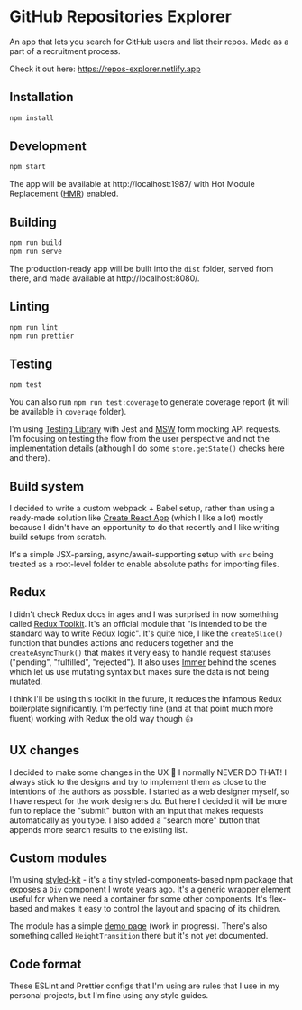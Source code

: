 # GitHub Repositories Explorer

An app that lets you search for GitHub users and list their repos. Made as a part of a recruitment process.

Check it out here: https://repos-explorer.netlify.app

## Installation
```bash
npm install
```

## Development
```bash
npm start
```
The app will be available at http://localhost:1987/ with Hot Module Replacement ([HMR](https://webpack.js.org/guides/hot-module-replacement/)) enabled.

## Building
```bash
npm run build
npm run serve
```
The production-ready app will be built into the `dist` folder, served from there, and made available at http://localhost:8080/.

## Linting
```bash
npm run lint
npm run prettier
```

## Testing
```bash
npm test
```

You can also run `npm run test:coverage` to generate coverage report (it will be available in `coverage` folder).

I'm using [Testing Library](https://testing-library.com/) with Jest and [MSW](https://mswjs.io/) form mocking API requests. I'm focusing on testing the flow from the user perspective and not the implementation details (although I do some `store.getState()` checks here and there).

## Build system
I decided to write a custom webpack + Babel setup, rather than using a ready-made solution like [Create React App](https://create-react-app.dev/) (which I like a lot) mostly because I didn't have an opportunity to do that recently and I like writing build setups from scratch.

It's a simple JSX-parsing, async/await-supporting setup with `src` being treated as a root-level folder to enable absolute paths for importing files.

## Redux
I didn't check Redux docs in ages and I was surprised in now something called [Redux Toolkit](https://redux-toolkit.js.org/). It's an official module that "is intended to be the standard way to write Redux logic". It's quite nice, I like the `createSlice()` function that bundles actions and reducers together and the `createAsyncThunk()` that makes it very easy to handle request statuses ("pending", "fulfilled", "rejected"). It also uses [Immer](https://immerjs.github.io/immer/) behind the scenes which let us use mutating syntax but makes sure the data is not being mutated.

I think I'll be using this toolkit in the future, it reduces the infamous Redux boilerplate significantly. I'm perfectly fine (and at that point much more fluent) working with Redux the old way though 👍

## UX changes
I decided to make some changes in the UX 😬 I normally NEVER DO THAT! I always stick to the designs and try to implement them as close to the intentions of the authors as possible. I started as a web designer myself, so I have respect for the work designers do. But here I decided it will be more fun to replace the "submit" button with an input that makes requests automatically as you type. I also added a "search more" button that appends more search results to the existing list.

## Custom modules
I'm using [styled-kit](https://www.npmjs.com/package/styled-kit) - it's a tiny styled-components-based npm package that exposes a `Div` component I wrote years ago. It's a generic wrapper element useful for when we need a container for some other components. It's flex-based and makes it easy to control the layout and spacing of its children.

The module has a simple [demo page](https://robertkirsz.github.io/styled-kit/) (work in progress). There's also something called `HeightTransition` there but it's not yet documented.

## Code format
These ESLint and Prettier configs that I'm using are rules that I use in my personal projects, but I'm fine using any style guides.

